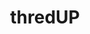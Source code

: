 ---
title: thredUP
url: 'https://www.thredup.com/'
categories:
  - a1a4ac88-627d-4bc7-a5b5-d3dcdc10cc43
  - f92ca585-ad4d-43bc-9430-43c2fad14aa1
tags:
  - clothing
  - reuse
countries:
  - us
description: >-
  Second hand clothes, up-cycled to avoid the electricity, carbon, etc waste of
  making new clothes, and keeping them from a landfill. Women and kids but
  nothing for men.
image: null
blueprint: action

---
